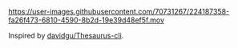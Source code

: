https://user-images.githubusercontent.com/70731267/224187358-fa26f473-6810-4590-8b2d-19e39d48ef5f.mov

Inspired by [davidgu/Thesaurus-cli](https://github.com/davidgu/thesaurus-cli).
